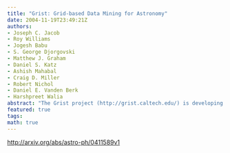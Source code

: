```yaml
---
title: "Grist: Grid-based Data Mining for Astronomy"
date: 2004-11-19T23:49:21Z
authors:
- Joseph C. Jacob
- Roy Williams
- Jogesh Babu
- S. George Djorgovski
- Matthew J. Graham
- Daniel S. Katz
- Ashish Mahabal
- Craig D. Miller
- Robert Nichol
- Daniel E. Vanden Berk
- Harshpreet Walia
abstract: "The Grist project (http://grist.caltech.edu/) is developing a grid-technology based system as a research environment for astronomy with massive and complex datasets. This knowledge extraction system will consist of a library of distributed grid services controlled by a workflow system, compliant with standards emerging from the grid computing, web services, and virtual observatory communities. This new technology is being used to find high redshift quasars, study peculiar variable objects, search for transients in real time, and fit SDSS QSO spectra to measure black hole masses. Grist services are also a component of the ``hyperatlas'' project to serve high-resolution multi-wavelength imagery over the Internet. In support of these science and outreach objectives, the Grist framework will provide the enabling fabric to tie together distributed grid services in the areas of data access, federation, mining, subsetting, source extraction, image mosaicking, statistics, and visualization."
featured: true
tags:
math: true
---
```

http://arxiv.org/abs/astro-ph/0411589v1
